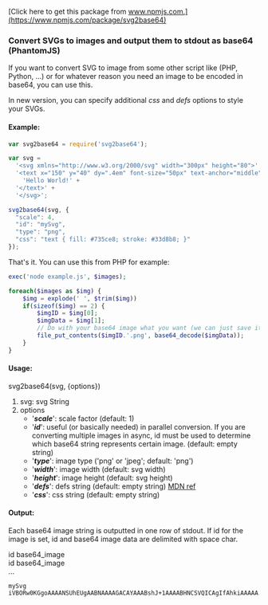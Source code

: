 [Click here to get this package from www.npmjs.com.](https://www.npmjs.com/package/svg2base64)

### Convert SVGs to images and output them to stdout as base64 (PhantomJS)

If you want to convert SVG to image from some other script like (PHP, Python, ...) or for whatever reason you need an image to be encoded in base64, you can use this.

In new version, you can specify additional _css_ and _defs_ options to style your SVGs.

#### Example:
```javascript
var svg2base64 = require('svg2base64');

var svg =
  '<svg xmlns="http://www.w3.org/2000/svg" width="300px" height="80">' + 
  '<text x="150" y="40" dy=".4em" font-size="50px" text-anchor="middle">' +
    'Hello World!' +
  '</text>' + 
  '</svg>';                         

svg2base64(svg, {
  "scale": 4,
  "id": "mySvg",
  "type": "png",
  "css": "text { fill: #735ce8; stroke: #33d8b8; }"
});         
```

That's it.
You can use this from PHP for example:

```php
exec('node example.js', $images);

foreach($images as $img) {
	$img = explode(' ', $trim($img))
	if(sizeof($img) == 2) {
		$imgID = $img[0];
		$imgData = $img[1];
		// Do with your base64 image what you want (we can just save it)
		file_put_contents($imgID.'.png', base64_decode($imgData));
	}
}
```

#### Usage:
svg2base64(svg, {options})

1. svg: svg String
2. options
	* '**_scale_**':  scale factor (default: 1)
	* '**_id_**':     useful (or basically needed) in parallel conversion. If you are converting multiple images in async, id must be used to determine which base64 string represents certain image. (default: empty string)
	* '**_type_**':   image type ('png' or 'jpeg'; default: 'png')
	* '**_width_**':  image width (default: svg width)
	* '**_height_**': image height (default: svg height)
	* '**_defs_**':    defs string (default: empty string) [MDN ref](https://developer.mozilla.org/en-US/docs/Web/SVG/Element/defs)
	* '**_css_**':     css string (default: empty string)

#### Output:
Each base64 image string is outputted in one row of stdout. If id for the image is set, id and base64 image data are delimited with space char.

id base64_image<br />
id base64_image<br />
...

```
mySvg iVBORw0KGgoAAAANSUhEUgAABNAAAAGACAYAAABshJ+1AAAABHNCSVQICAgIfAhkiAAAAA...
```


